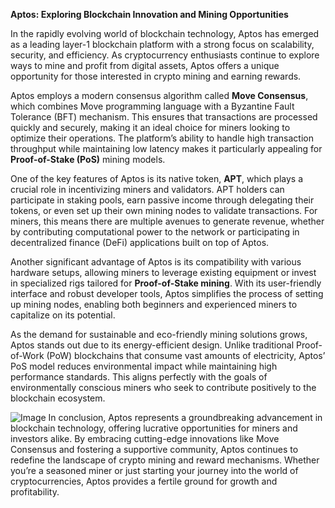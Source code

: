**Aptos: Exploring Blockchain Innovation and Mining Opportunities**

In the rapidly evolving world of blockchain technology, Aptos has emerged as a leading layer-1 blockchain platform with a strong focus on scalability, security, and efficiency. As cryptocurrency enthusiasts continue to explore ways to mine and profit from digital assets, Aptos offers a unique opportunity for those interested in crypto mining and earning rewards.

Aptos employs a modern consensus algorithm called **Move Consensus**, which combines Move programming language with a Byzantine Fault Tolerance (BFT) mechanism. This ensures that transactions are processed quickly and securely, making it an ideal choice for miners looking to optimize their operations. The platform’s ability to handle high transaction throughput while maintaining low latency makes it particularly appealing for **Proof-of-Stake (PoS)** mining models.

One of the key features of Aptos is its native token, **APT**, which plays a crucial role in incentivizing miners and validators. APT holders can participate in staking pools, earn passive income through delegating their tokens, or even set up their own mining nodes to validate transactions. For miners, this means there are multiple avenues to generate revenue, whether by contributing computational power to the network or participating in decentralized finance (DeFi) applications built on top of Aptos.

Another significant advantage of Aptos is its compatibility with various hardware setups, allowing miners to leverage existing equipment or invest in specialized rigs tailored for **Proof-of-Stake mining**. With its user-friendly interface and robust developer tools, Aptos simplifies the process of setting up mining nodes, enabling both beginners and experienced miners to capitalize on its potential.

As the demand for sustainable and eco-friendly mining solutions grows, Aptos stands out due to its energy-efficient design. Unlike traditional Proof-of-Work (PoW) blockchains that consume vast amounts of electricity, Aptos’ PoS model reduces environmental impact while maintaining high performance standards. This aligns perfectly with the goals of environmentally conscious miners who seek to contribute positively to the blockchain ecosystem.


![Image](https://github.com/user-attachments/assets/31692037-0104-4703-abd1-696b6a7dd41b)
In conclusion, Aptos represents a groundbreaking advancement in blockchain technology, offering lucrative opportunities for miners and investors alike. By embracing cutting-edge innovations like Move Consensus and fostering a supportive community, Aptos continues to redefine the landscape of crypto mining and reward mechanisms. Whether you’re a seasoned miner or just starting your journey into the world of cryptocurrencies, Aptos provides a fertile ground for growth and profitability.